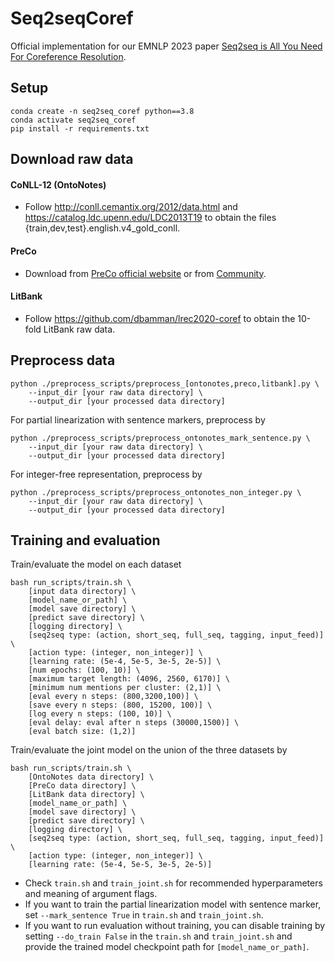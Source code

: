 # Seq2seqCoref
Official implementation for our EMNLP 2023 paper [Seq2seq is All You Need For
 Coreference Resolution](https://arxiv.org/pdf/2310.13774.pdf).
 
## Setup

```
conda create -n seq2seq_coref python==3.8
conda activate seq2seq_coref
pip install -r requirements.txt

```

## Download raw data

#### CoNLL-12 (OntoNotes)
- Follow http://conll.cemantix.org/2012/data.html and https://catalog.ldc.upenn.edu/LDC2013T19 to obtain the files {train,dev,test}.english.v4_gold_conll.




#### PreCo
- Download from [PreCo official website](https://preschool-lab.github.io/PreCo/)  or from [Community](https://drive.google.com/file/d/1q0oMt1Ynitsww9GkuhuwNZNq6SjByu-Y/view).

#### LitBank
- Follow https://github.com/dbamman/lrec2020-coref to obtain the 10-fold LitBank raw data.

## Preprocess data

```
python ./preprocess_scripts/preprocess_[ontonotes,preco,litbank].py \
    --input_dir [your raw data directory] \
    --output_dir [your processed data directory]

```

For partial linearization with sentence markers, preprocess by

```
python ./preprocess_scripts/preprocess_ontonotes_mark_sentence.py \
    --input_dir [your raw data directory] \
    --output_dir [your processed data directory]

```
For integer-free representation, preprocess by

```
python ./preprocess_scripts/preprocess_ontonotes_non_integer.py \
    --input_dir [your raw data directory] \
    --output_dir [your processed data directory]

```

## Training and evaluation

Train/evaluate the model on each dataset
```
bash run_scripts/train.sh \
    [input data directory] \
    [model_name_or_path] \
    [model save directory] \
    [predict save directory] \
    [logging directory] \
    [seq2seq type: (action, short_seq, full_seq, tagging, input_feed)] \
    [action type: (integer, non_integer)] \
    [learning rate: (5e-4, 5e-5, 3e-5, 2e-5)] \
    [num epochs: (100, 10)] \
    [maximum target length: (4096, 2560, 6170)] \
    [minimum num mentions per cluster: (2,1)] \
    [eval every n steps: (800,3200,100)] \
    [save every n steps: (800, 15200, 100)] \
    [log every n steps: (100, 10)] \
    [eval delay: eval after n steps (30000,1500)] \
    [eval batch size: (1,2)]

```
Train/evaluate the joint model on the union of the three datasets by

```
bash run_scripts/train.sh \
    [OntoNotes data directory] \
    [PreCo data directory] \
    [LitBank data directory] \
    [model_name_or_path] \
    [model save directory] \
    [predict save directory] \
    [logging directory] \
    [seq2seq type: (action, short_seq, full_seq, tagging, input_feed)] \
    [action type: (integer, non_integer)] \
    [learning rate: (5e-4, 5e-5, 3e-5, 2e-5)] 

```

- Check `train.sh` and `train_joint.sh` for recommended hyperparameters and meaning of argument flags.
- If you want to train the partial linearization model with sentence marker, set `--mark_sentence True` in `train.sh` and `train_joint.sh`.
- If you want to run evaluation without training, you can disable training by setting `--do_train False` in the  `train.sh` and `train_joint.sh` and provide the trained model checkpoint path for `[model_name_or_path]`. 





